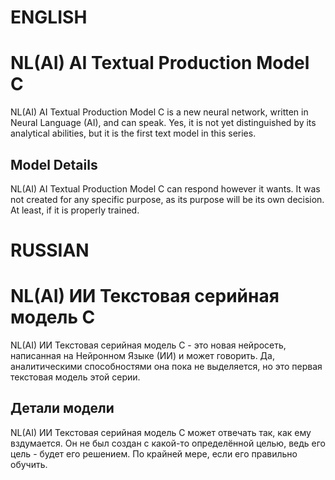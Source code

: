 # ENGLISH


# NL(AI) AI Textual Production Model C

NL(AI) AI Textual Production Model C is a new neural network, written in Neural Language (AI), and can speak. Yes, it is not yet distinguished by its analytical abilities, but it is the first text model in this series.

## Model Details

NL(AI) AI Textual Production Model C can respond however it wants. It was not created for any specific purpose, as its purpose will be its own decision. At least, if it is properly trained.



# RUSSIAN


# NL(AI) ИИ Текстовая серийная модель C

NL(AI) ИИ Текстовая серийная модель C - это новая нейросеть, написанная на Нейронном Языке (ИИ) и может говорить. Да, аналитическими способностями она пока не выделяется, но это первая текстовая модель этой серии.

## Детали модели

NL(AI) ИИ Текстовая серийная модель C может отвечать так, как ему вздумается. Он не был создан с какой-то определённой целью, ведь его цель - будет его решением. По крайней мере, если его правильно обучить.
